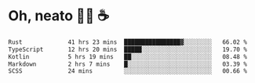 # Oh, neato 🧑‍💻 ☕

<!--START_SECTION:waka-->

```txt
Rust             41 hrs 23 mins  ████████████████▓░░░░░░░░   66.02 %
TypeScript       12 hrs 20 mins  █████░░░░░░░░░░░░░░░░░░░░   19.70 %
Kotlin           5 hrs 19 mins   ██░░░░░░░░░░░░░░░░░░░░░░░   08.48 %
Markdown         2 hrs 7 mins    █░░░░░░░░░░░░░░░░░░░░░░░░   03.39 %
SCSS             24 mins         ░░░░░░░░░░░░░░░░░░░░░░░░░   00.66 %
```

<!--END_SECTION:waka-->

